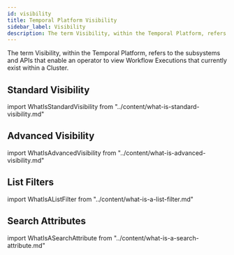 ```yaml
---
id: visibility
title: Temporal Platform Visibility
sidebar_label: Visibility
description: The term Visibility, within the Temporal Platform, refers to the subsystems and APIs that enable an operator to view Workflow Executions that currently exist within a Cluster.
---
```


The term Visibility, within the Temporal Platform, refers to the subsystems and APIs that enable an operator to view Workflow Executions that currently exist within a Cluster.

## Standard Visibility

import WhatIsStandardVisibility from "../content/what-is-standard-visibility.md"

<WhatIsStandardVisibility/>

## Advanced Visibility

import WhatIsAdvancedVisibility from "../content/what-is-advanced-visibility.md"

<WhatIsAdvancedVisibility/>

## List Filters

import WhatIsAListFilter from "../content/what-is-a-list-filter.md"

<WhatIsAListFilter/>

## Search Attributes

import WhatIsASearchAttribute from "../content/what-is-a-search-attribute.md"

<WhatIsASearchAttribute/>
